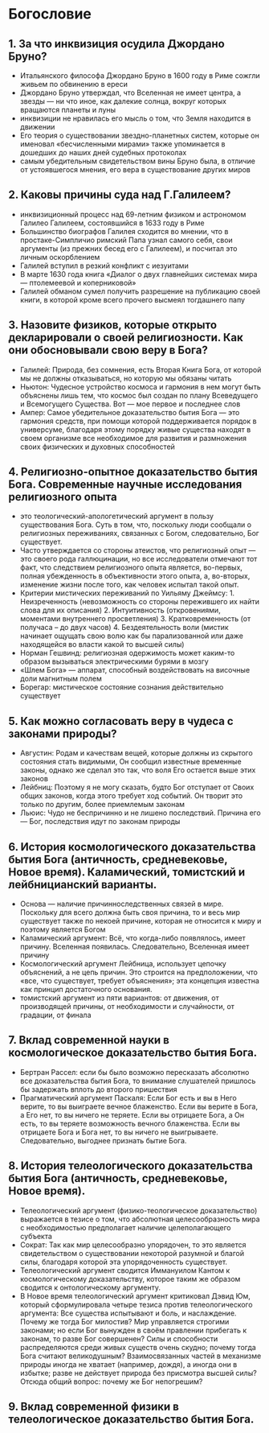 # Богословие

## 1. За что инквизиция осудила Джордано Бруно?

* Итальянского философа Джордано Бруно в 1600 году в Риме сожгли живьем по обвинению в ереси
* Джордано Бруно утверждал, что Вселенная не имеет центра, а звезды — ни что иное, как далекие солнца, вокруг которых вращаются планеты и луны
* инквизиции не нравилась его мысль о том, что Земля находится в движении
* Его теория о существовании звездно-планетных систем, которые он именовал «бесчисленными мирами» также упоминается в дошедших до наших дней судебных протоколах
* самым убедительным свидетельством вины Бруно была, в отличие от устоявшегося мнения, его вера в существование других миров

## 2. Каковы причины суда над Г.Галилеем?

* инквизиционный процесс над 69-летним физиком и астрономом Галилео Галилеем, состоявшийся в 1633 году в Риме
* Большинство биографов Галилея сходится во мнении, что в простаке-Симпличио римский Папа узнал самого себя, свои аргументы (из прежних бесед его с Галилеем), и посчитал это личным оскорблением
* Галилей вступил в резкий конфликт с иезуитами
* В марте 1630 года книга «Диалог о двух главнейших системах мира — птолемеевой и коперниковой»
* Галилей обманом сумел получить разрешение на публикацию своей книги, в которой кроме всего прочего высмеял тогдашнего папу

## 3. Назовите физиков, которые открыто декларировали о своей религиозности. Как они обосновывали свою веру в Бога?

* Галилей: Природа, без сомнения, есть Вторая Книга Бога, от которой мы не должны отказываться, но которую мы обязаны читать
* Ньютон: Чудесное устройство космоса и гармония в нем могут быть объяснены лишь тем, что космос был создан по плану Всеведущего и Всемогущего Существа. Вот — мое первое и последнее слов
* Ампер: Самое убедительное доказательство бытия Бога — это гармония средств, при помощи которой поддерживается порядок в универсуме, благодаря этому порядку живые существа находят в своем организме все необходимое для развития и размножения своих физических и духовных способностей

## 4. Религиозно-опытное доказательство бытия Бога. Современные научные исследования религиозного опыта 

* это теологический-апологетический аргумент в пользу существования Бога. Суть в том, что, поскольку люди сообщали о религиозных переживаниях, связанных с Богом, следовательно, Бог существует.
* Часто утверждается со стороны атеистов, что религиозный опыт — это своего рода галлюцинации, но все исследователи отмечают тот факт, что следствием религиозного опыта является, во-первых, полная убежденность в объективности этого опыта, а, во-вторых, изменение жизни после того, как человек испытал такой опыт.
* Критерии мистических переживаний по Уильяму Джеймсу: 1. Неизреченность (невозможность
со стороны пережившего их найти слова для их
описания) 2. Интуитивность (откровениями, моментами
внутреннего просветления) 3. Кратковременность (от получаса – до
двух часов) 4. Бездеятельность воли (мистик
начинает ощущать свою волю как бы
парализованной или даже находящейся во власти
какой то высшей силы)
* Норман Гешвинд:  религиозная
одержимость может каким-то образом
вызываться электрическими бурями в
мозгу
* «Шлем Бога» — аппарат, способный
воздействовать на височные доли
магнитным полем
* Борегар: мистическое
состояние сознания действительно существует

## 5. Как можно согласовать веру в чудеса с законами природы?

* Августин: Родам и качествам вещей,
которые должны из скрытого
состояния стать видимыми,
Он сообщил известные
временные законы, однако
же сделал это так, что воля
Его остается выше этих
законов
* Лейбниц: Поэтому я не могу сказать,
будто Бог отступает от Своих общих законов,
когда этого требует ход событий. Он творит это
только по другим, более приемлемым
законам
* Льюис: Чудо не беспричинно и не лишено
последствий. Причина его — Бог,
последствия идут по законам
природы

## 6. История космологического доказательства бытия Бога (античность, средневековье, Новое время). Каламический, томистский и лейбницианский варианты.

* Основа — наличие причинноследственных связей в мире.
Поскольку для всего должна быть своя
причина, то и весь мир существует также
по некоей причине, которая не
относится к миру и поэтому является
Богом
* Каламический аргумент: Всё, что когда-либо появлялось, имеет причину. Вселенная появилась. Следовательно, Вселенная имеет причину
* Космологический аргумент Лейбница, использует цепочку объяснений, а не цепь причин. Это строится на предположении, что «все, что существует, требует объяснения»; эта концепция известна как принцип достаточного основания.
* томистский аргумент из пяти вариантов: от движения, от производящей причины, от необходимости и случайности, от градации, от финала

## 7. Вклад современной науки в космологическое доказательство бытия Бога.

* Бертран Рассел: если бы было возможно пересказать абсолютно все доказательства бытия Боrа, то внимание слушателей пришлось бы задержать вплоть до втoporo пришествия
* Прагматический аргумент Паскаля: Если Бог есть и вы в Него верите, то вы выиграете вечное блаженство.
Если вы верите в Бога, а Его нет, то вы ничего не теряете.
Если вы отрицаете Бога, а Он есть, то вы теряете возможность вечного блаженства.
Если вы отрицаете Бога и Бога нет, то вы ничего не выигрываете.
Следовательно, выгоднее признать бытие Бога.

## 8. История телеологического доказательства бытия Бога (античность, средневековье, Новое время).

* Телеологический аргумент (физико-теологическое доказательство) выражается в тезисе о том, что абсолютная целесообразность мира с необходимостью предполагает наличие целеполагающего субъекта
* Сократ: Так как мир целесообразно упорядочен, то это является свидетельством о существовании некоторой разумной и благой силы, благодаря которой эта упорядоченность существует.
* Телеологический аргумент сводится Иммануилом Кантом к космологическому доказательству, которое таким же образом сводится к онтологическому аргументу.
* В Новое время телеологический аргумент критиковал Дэвид Юм, который сформулировала четыре тезиса против телеологического аргумента: Все существа испытывают и боль, и наслаждение. Почему же тогда Бог милостив?
Мир управляется строгими законами; но если Бог вынужден в своём правлении прибегать к законам, то разве Бог совершенен?
Силы и способности распределяются среди живых существ очень скудно; почему тогда Бога считают великодушным?
Взаимосвязанных частей в механизме природы иногда не хватает (например, дождя), а иногда они в избытке; разве не действует природа без присмотра высшей силы? Отсюда общий вопрос: почему же Бог непогрешим?

## 9. Вклад современной физики в телеологическое доказательство бытия Бога.
